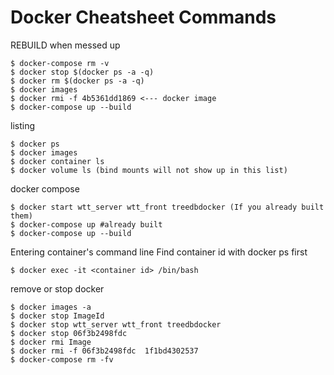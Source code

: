 # Docker Cheatsheet Commands

REBUILD when messed up
```shell
$ docker-compose rm -v
$ docker stop $(docker ps -a -q)
$ docker rm $(docker ps -a -q)
$ docker images
$ docker rmi -f 4b5361dd1869 <--- docker image
$ docker-compose up --build
```

listing
```shell
$ docker ps
$ docker images
$ docker container ls
$ docker volume ls (bind mounts will not show up in this list)
```

docker compose
```shell
$ docker start wtt_server wtt_front treedbdocker (If you already built them)
$ docker-compose up #already built
$ docker-compose up --build
```

Entering container's command line
Find container id with docker ps first 
```shell
$ docker exec -it <container id> /bin/bash
```

remove or stop docker
```shell
$ docker images -a
$ docker stop ImageId
$ docker stop wtt_server wtt_front treedbdocker
$ docker stop 06f3b2498fdc
$ docker rmi Image
$ docker rmi -f 06f3b2498fdc  1f1bd4302537
$ docker-compose rm -fv
```
